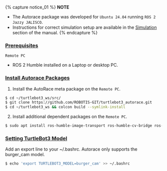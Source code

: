 <!-- ## Getting Started -->
{% capture notice_01 %}
**NOTE**
- The Autorace package was developed for `Ubuntu 24.04` running `ROS 2 Jazzy JALISCO`.
- Instructions for correct simulation setup are available in the [Simulation](/docs/en/platform/turtlebot3/simulation/) section of the manual.
{% endcapture %}

### [Prerequisites](#prerequisites)

`Remote PC`

- ROS 2 Humble installed on a Laptop or desktop PC.

### [Install Autorace Packages](#install-autorace-packages)

1. Install the AutoRace meta package on the `Remote PC`.
```bash
$ cd ~/turtlebot3_ws/src/
$ git clone https://github.com/ROBOTIS-GIT/turtlebot3_autorace.git
$ cd ~/turtlebot3_ws && colcon build --symlink-install
```

2. Install additional dependent packages on the `Remote PC`.
```bash
$ sudo apt install ros-humble-image-transport ros-humble-cv-bridge ros-humble-vision-opencv python3-opencv libopencv-dev ros-humble-image-pipeline
```

### [Setting TurtleBot3 Model](#setting-turtlebot3-model)
Add an export line to your ~/.bashrc. Autorace only supports the burger_cam model.
``` bash
$ echo 'export TURTLEBOT3_MODEL=burger_cam' >> ~/.bashrc
```
